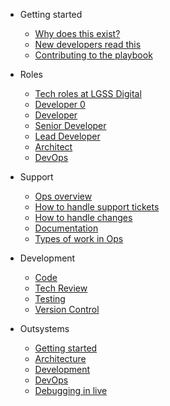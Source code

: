 * Getting started
  * [Why does this exist?](getting-started/why.md)
  * [New developers read this](getting-started/a-warm-welcome.md)
  * [Contributing to the playbook](contributing.md)

* Roles
  * [Tech roles at LGSS Digital](/roles/00-intro.md)
  * [Developer 0](roles/developer0.md)
  * [Developer](roles/developer.md)
  * [Senior Developer](roles/senior.md)
  * [Lead Developer](roles/leaddev.md)
  * [Architect](roles/architect.md)
  * [DevOps](roles/devops.md)

* Support
  * [Ops overview](support/operations.md)
  * [How to handle support tickets](support/handling-tickets.md)
  * [How to handle changes](support/handling-changes.md)
  * [Documentation](support/documentation.md)
  * [Types of work in Ops](support/two-types-of-work.md)

* Development
  * [Code](development/code.md)
  * [Tech Review](development/tech-review.md)
  * [Testing](development/testing.md)
  * [Version Control](development/version-control.md)

* Outsystems
  * [Getting started](outsystems/getting-started.md)
  * [Architecture](outsystems/architecture.md)
  * [Development](outsystems/development.md)
  * [DevOps](outsystems/devops.md)
  * [Debugging in live](outsystems/debugging.md)

  

<!--* Guide

  * [Deploy](deploy.md)
  * [Helpers](helpers.md)
  * [Vue compatibility](vue.md)
  * [CDN](cdn.md)
  * [Offline Mode(PWA)](pwa.md)
  * [Server-Side Rendering(SSR)](ssr.md)
  * [Embed Files <sup style="color:red">(new)<sup>](embed-files.md)

* [Awesome docsify](awesome.md)
* [Changelog](changelog.md)-->
